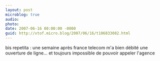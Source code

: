 ```yaml
---
layout: post
microblog: true
audio: 
photo: 
date: 2007-06-16 00:00:00 -0000
guid: http://xtof.micro.blog/2007/06/16/t106833082.html
---
```

bis repetita : une semaine après france telecom m'a bien débité une ouverture de ligne... et toujours impossible de pouvoir appeler l'agence
